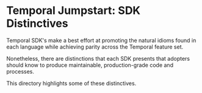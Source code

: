 # Temporal Jumpstart: SDK Distinctives

Temporal SDK's make a best effort at promoting the natural idioms found in each language while achieving
parity across the Temporal feature set. 

Nonetheless, there are distinctions that each SDK presents that adopters should know to produce maintainable, production-grade 
code and processes.

This directory highlights some of these distinctives.